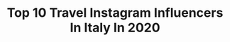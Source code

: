 ---
title: Top 10 Travel Instagram Influencers In Italy In 2020
description: >-
  Find top travel Instagram influencers in Italy in 2020. Most popular hashtags: #iorestoacasa #andr #memories #travel.
platform: Instagram
profiles:
  - username: "thetraveltrouble"
    fullname: >-
      TRAVEL TROUBLE
    location: "Italy"
    followers: 7429
    engagement: 1912
    commentsToLikes: 0.084525
    avatar: "https://scontent-lhr8-1.cdninstagram.com/v/t51.2885-19/s320x320/60900671_319703772255550_4517662260830666752_n.jpg?_nc_ht=scontent-lhr8-1.cdninstagram.com&_nc_ohc=UpVfrW0rP_gAX_HmBPf&oh=29ecb4f77fc78a6f6e2e76790c110f87&oe=5EBAD52D"
    verified: false
    hashtags: "#traveldiaries, #igersardegna, #aroundtrentino, #blogger"
  - username: "serenaesposito97"
    fullname: >-
      𝓔𝓼𝓹𝓸𝓼𝓲𝓽𝓸 𝓼𝓮𝓻𝓮𝓷𝓪❣️
    location: "Italy"
    followers: 3461
    engagement: 2599
    commentsToLikes: 0.218577
    avatar: "https://scontent-ssn1-1.cdninstagram.com/v/t51.2885-19/s320x320/43818160_347925899103669_8237672021606006784_n.jpg?_nc_ht=scontent-ssn1-1.cdninstagram.com&_nc_ohc=30G4jaUGU3MAX8tO1Er&oh=6f96193b528cdbaae8e8031d9295409c&oe=5E97A4F8"
    verified: false
    hashtags: "#patatinefritte, #natale, #cute, #lamiavita"
  - username: "laurag_143"
    fullname: >-
      
    location: "Italy"
    followers: 1967297
    engagement: 546
    commentsToLikes: 0.171115
    avatar: "https://scontent-lht6-1.cdninstagram.com/v/t51.2885-19/s320x320/29716338_200759540687640_7390140670477860864_n.jpg?_nc_ht=scontent-lht6-1.cdninstagram.com&_nc_ohc=ezL64Vy-U3cAX_Hx-nR&oh=1e4a55081223d90422a53e07c81ceb41&oe=5EBADE40"
    verified: false
    hashtags: "#thirdtrimester, #halloween, #thanksgiving, #valentines"
  - username: "tamershwaiter"
    fullname: >-
      Tamer Shwaiter|تامر شويطر
    location: "Italy"
    followers: 20306
    engagement: 950
    commentsToLikes: 0.054298
    avatar: "https://scontent-lht6-1.cdninstagram.com/v/t51.2885-19/s320x320/73455951_448369259209227_4839176997143838720_n.jpg?_nc_ht=scontent-lht6-1.cdninstagram.com&_nc_ohc=adxJrj96acQAX9MyTR7&oh=44d875acc5da3a7b346b44fb461ec601&oe=5EBB0962"
    verified: false
    hashtags: "#happynewyear, #2020"
  - username: "sespo"
    fullname: >-
      Edoardo Esposito 👼🏻
    location: "Italy"
    followers: 1503173
    engagement: 1073
    commentsToLikes: 0.019730
    avatar: "https://scontent-ams4-1.cdninstagram.com/v/t51.2885-19/s320x320/90511092_2590404594568014_3374748257656766464_n.jpg?_nc_ht=scontent-ams4-1.cdninstagram.com&_nc_ohc=31JcYOK46EAAX-6FTVl&oh=13914f15a4501a30b4d3820c30234f9c&oe=5EB7AD4F"
    verified: true
    hashtags: "#wearefamily, #ad, #iamthewatch, #lacasadepapel"
  - username: "livewithoutshoes"
    fullname: >-
      Deborah&Ceghez | Travel Couple
    location: "Italy"
    followers: 23519
    engagement: 673
    commentsToLikes: 0.092396
    avatar: "https://scontent-ams4-1.cdninstagram.com/v/t51.2885-19/s320x320/64430134_847733408924358_7370319452241395712_n.jpg?_nc_ht=scontent-ams4-1.cdninstagram.com&_nc_ohc=dwOTnE3_gwgAX-NQ3PP&oh=f26198eaa5e9d741a5a14471ae1b0fc5&oe=5EBAA90E"
    verified: false
    hashtags: "#thatothersmaylive"
  - username: "elaynefn"
    fullname: >-
      Francesca Elayne
    location: "Italy"
    followers: 42605
    engagement: 832
    commentsToLikes: 0.040579
    avatar: "https://scontent-nrt1-1.cdninstagram.com/v/t51.2885-19/s320x320/55961995_567097000469267_1566968949080326144_n.jpg?_nc_ht=scontent-nrt1-1.cdninstagram.com&_nc_ohc=KdjtNxU8FNMAX8NnSaq&oh=6059eb431a6ac3dfd98f1a5b4b2b3eed&oe=5EA25FE6"
    verified: false
    hashtags: "#sunsetlove, #elayne, #worldcat, #manhattanphoto"
  - username: "ilariatrudu"
    fullname: >-
      𝓘𝓵𝓪𝓻𝓲𝓪 ✨💗| 𝐋𝐢𝐟𝐞𝐬𝐭𝐲𝐥𝐞 | 𝐁𝐞𝐚𝐮𝐭𝐲
    location: "Italy"
    followers: 9381
    engagement: 1161
    commentsToLikes: 0.092807
    avatar: "https://scontent-ams4-1.cdninstagram.com/v/t51.2885-19/s320x320/81862730_2184035055238609_6487454929882447872_n.jpg?_nc_ht=scontent-ams4-1.cdninstagram.com&_nc_ohc=fOb_bGBTfxIAX9CFgxE&oh=e885d75013cdce5de10d190d0d81edb3&oe=5EB9E637"
    verified: false
    hashtags: "#mercihandy, #desenio, #prodottooffertodaclarins, #clarins"
  - username: "remalda"
    fullname: >-
      Travel/Fashion/motherhood🇦🇱🇮🇹
    location: "Italy"
    followers: 11201
    engagement: 954
    commentsToLikes: 0.149894
    avatar: "https://scontent-lhr8-1.cdninstagram.com/v/t51.2885-19/s320x320/91953807_631909600705716_5310152828671492096_n.jpg?_nc_ht=scontent-lhr8-1.cdninstagram.com&_nc_ohc=CplWEHEbaUYAX8O49u5&oh=4777ed7e4a3f0585ae469f8ad2bc095e&oe=5EBB097C"
    verified: false
    hashtags: "#winteroutfits, #thinkingpositive, #cutemixedgirls, #lisbonportugal"
  - username: "alessandrabuonamici"
    fullname: >-
      Alessandra Buonamici
    location: "Italy"
    followers: 13420
    engagement: 1006
    commentsToLikes: 0.101269
    avatar: "https://scontent-lhr8-1.cdninstagram.com/v/t51.2885-19/s320x320/66784962_475773329902017_8723590392248795136_n.jpg?_nc_ht=scontent-lhr8-1.cdninstagram.com&_nc_ohc=trn7eT-xRQEAX8QIYCP&oh=cb3c7fb4fa1f9846b3f4010e3ee5553b&oe=5EBB7EF6"
    verified: false
    hashtags: "#andratuttlbene, #stayhealth, #health4u, #immuderm"
---